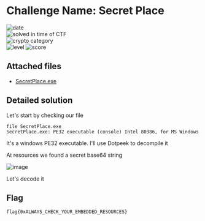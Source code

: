 
# Challenge Name: Secret Place


![date](https://img.shields.io/badge/date-05.03.2021-brightgreen.svg)  
![solved in time of CTF](https://img.shields.io/badge/solved-in%20time%20of%20CTF-brightgreen.svg)   
![crypto category](https://img.shields.io/badge/category-Reverse-blueviolet.svg)   
![level](https://img.shields.io/badge/level-Easy-blue.svg)
![score](https://img.shields.io/badge/score-50-blue.svg)


## Attached files

- [SecretPlace.exe](SecretPlace.exe)

## Detailed solution

Let's start by checking our file 
  
```
file SecretPlace.exe
SecretPlace.exe: PE32 executable (console) Intel 80386, for MS Windows
```  

It's a windows PE32 executable. I'll use Dotpeek to decompile it 

At resources we found a secret base64 string  
  
![image](https://user-images.githubusercontent.com/72421091/113331093-6ac8af80-9317-11eb-8587-cb4ae7390fe8.png)

Let's decode it  

## Flag

```
flag{0xALWAYS_CHECK_YOUR_EMBEDDED_RESOURCES}
```
